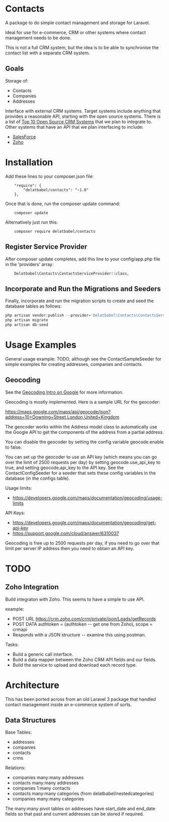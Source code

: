 # Contacts

A package to do simple contact management and storage for Laravel.

Ideal for use for e-commerce, CRM or other systems where contact management needs to be done.

This is not a full CRM system, but the idea is to be able to synchronise the contact list
with a separate CRM system.

## Goals

Storage of:

* Contacts
* Companies
* Addresses

Interface with external CRM systems. Target systems include anything that provides a reasonable
API, starting with the open source systems. There is a list of
[Top 10 Open Source CRM Systems](http://www.crmsearch.com/top-10-open-source-crm-systems.php])
that we plan to integrate to. 
Other systems that have an API that we plan interfacing to include:

* [SalesForce](http://www.salesforce.com/)
* [Zoho](https://www.zoho.com/)


# Installation

Add these lines to your composer.json file:

```
    "require": {
        "delatbabel/contacts": "~1.0"
    },
```

Once that is done, run the composer update command:

```
    composer update
```

Alternatively just run this:

```
    composer require delatbabel/contacts
```

## Register Service Provider

After composer update completes, add this line to your config/app.php file in the 'providers' array:

```
    Delatbabel\Contacts\ContactsServiceProvider::class,
```

## Incorporate and Run the Migrations and Seeders

Finally, incorporate and run the migration scripts to create and seed the database tables as follows:

```php
php artisan vendor:publish --provider='Delatbabel\Contacts\ContactsServiceProvider' --force
php artisan migrate
php artisan db:seed
```

# Usage Examples

General usage example: TODO, although see the ContactSampleSeeder for simple examples for
creating addresses, companies and contacts.

## Geocoding

See the
[Geocoding Intro on Google](https://developers.google.com/maps/documentation/geocoding/intro)
for more information.

Geocoding is mostly implemented.  Here is a sample URL for the geocoder:

https://maps.google.com/maps/api/geocode/json?address=10+Downing+Street,London,United+Kingdom

The geocoder works within the Address model class to automatically use the Google API
to get the components of the address from a partial address.

You can disable the geocoder by setting the config variable geocode.enable to false.

You can set up the geocoder to use an API key (which means you can go over the limit of
2500 requests per day) by setting geocode.use_api_key to true, and setting geocode.api_key
to the API key.  See the ContactConfigSeeder for a seeder that sets these config variables
in the database (in the configs table).

Usage limits:

* https://developers.google.com/maps/documentation/geocoding/usage-limits

API Keys:

* https://developers.google.com/maps/documentation/geocoding/get-api-key
* https://support.google.com/cloud/answer/6310037

Geocoding is free up to 2500 requests per day, if you need to go over that limit per server
IP address then you need to obtain an API key.

# TODO

## Zoho Integration

Build integraton with Zoho.  This seems to have a simple to use API.

example:

* POST URL https://crm.zoho.com/crm/private/json/Leads/getRecords
* POST DATA authtoken = (authtoken -- get one from Zoho), scope = crmapi
* Responds with a JSON structure -- examine this using postman.

Tasks:

* Build a generic call interface.
* Build a data mapper between the Zoho CRM API fields and our fields.
* Build the service to upload and download each record type.

# Architecture

This has been ported across from an old Laravel 3 package that handled contact management
inside an e-commerce system of sorts.

## Data Structures

Base Tables:

* addresses
* companies
* contacts
* crms

Relations:

* companies many:many addresses
* contacts many:many addresses
* companies 1:many contacts
* contacts many:many categories (from delatbabel/nestedcategories)
* companies many:many categories

The many:many pivot tables on addresses have start_date and end_date fields so that past and
current addresses can be stored if required.
